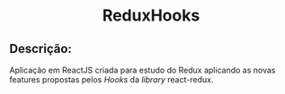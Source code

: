 <h1 align="center">
ReduxHooks
</h1>

## Descrição:

Aplicação em ReactJS criada para estudo do Redux aplicando as novas features propostas pelos <i>Hooks</i> da <i>library</i> react-redux.
